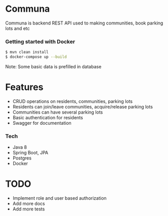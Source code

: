 # Communa

Communa is backend REST API used to making communities, book parking lots and etc

### Getting started with Docker
```sh
$ mvn clean install
$ docker-compose up --build
```
Note: Some basic data is prefilled in database

# Features
 - CRUD operations on residents, communities, parking lots
 - Residents can join/leave communities, acquire/release parking lots
 - Communities can have several parking lots
 - Basic authentication for residents
 - Swagger for documentation

### Tech
 - Java 8
 - Spring Boot, JPA
 - Postgres
 - Docker

# TODO
 - Implement role and user based authorization
 - Add more docs
 - Add more tests

